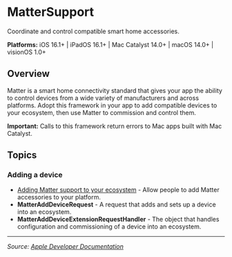 # MatterSupport

Coordinate and control compatible smart home accessories.

**Platforms:** iOS 16.1+ | iPadOS 16.1+ | Mac Catalyst 14.0+ | macOS 14.0+ | visionOS 1.0+

## Overview

Matter is a smart home connectivity standard that gives your app the ability to control devices from a wide variety of manufacturers and across platforms. Adopt this framework in your app to add compatible devices to your ecosystem, then use Matter to commission and control them.

**Important:** Calls to this framework return errors to Mac apps built with Mac Catalyst.

## Topics

### Adding a device
- [Adding Matter support to your ecosystem](https://developer.apple.com/documentation/mattersupport/adding_matter_support_to_your_ecosystem) - Allow people to add Matter accessories to your platform.
- **MatterAddDeviceRequest** - A request that adds and sets up a device into an ecosystem.
- **MatterAddDeviceExtensionRequestHandler** - The object that handles configuration and commissioning of a device into an ecosystem.

---

*Source: [Apple Developer Documentation](https://developer.apple.com/documentation/MatterSupport)*